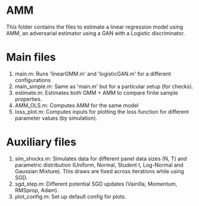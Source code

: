# AMM
 
This folder contains the files to estimate a linear regression model using AMM, an adversarial estimator
using a GAN with a Logistic discriminator.

# Main files

1. main.m: Runs 'linearGMM.m' and 'logisticGAN.m' for a different configurations
2. main_simple.m: Same as 'main.m' but for a particular setup (for checks).
3. estimate.m: Estimates both GMM + AMM to compare finite sample properties.
4. AMM_OLS.m: Computes AMM for the same model 
5. loss_plot.m: Computes inputs for plotting the loss function for different parameter values (by simulation).

# Auxiliary files

1. sim_shocks.m: Simulates data for different panel data sizes (N, T) and parametric distribution
(Uniform, Normal, Student t, Log-Normal and Gaussian Mixture). This draws are fixed across iterations
while using SGD.
3. sgd_step.m: Different potential SGD updates (Vainilla, Momentum, RMSprop, Adam).
4. plot_config.m: Set up default config for plots.
